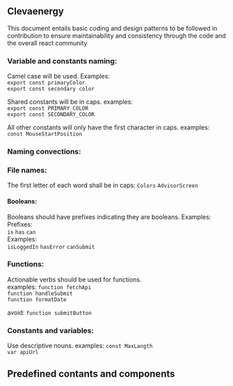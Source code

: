 ## Clevaenergy  

This document entails basic coding and design patterns to be followed in contribution to ensure maintainability and consistency through the code and the overall react community

### Variable and constants naming:
  
Camel case will be used. Examples:    
`export const primaryColor`  
`export const secondary color`  
  
Shared constants will be in caps. examples:  
`export const PRIMARY_COLOR`  
`export const SECONDARY_COLOR`  
  
All other constants will only have the first character in caps. examples:  
`const MouseStartPosition`  
  
### Naming convections:  

### File names:
The first letter of each word shall be in caps:
`Colors`
`AdvisorScreen`
  
#### Booleans:  

Booleans should have prefixes indicating they are booleans. Examples:  
Prefixes:  
`is` `has` `can`  
Examples:  
`isLoggedIn` `hasError` `canSubmit`  

### Functions:  

Actionable verbs should be used for functions.   
examples:
`function fetchApi`  
`function handleSubmit`  
`function formatDate`   

avoid:
`function submitButton`

### Constants and variables:  

Use descriptive nouns. examples:
`const MaxLangth`  
`var apiUrl`  


## Predefined contants and components
